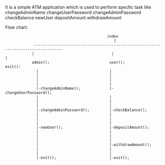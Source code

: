 It is a simple ATM application which is used to perform specfic task like
                      changeAdminName
                      changeUserPassword
                      changeAdminPassword
                      checkBalance
                      newUser
                      depositAmount
                      withdrawAmount
                      
                      
                      
                      
                      
                      
Flow chart:

                                                                   
                                                  index                                              
                                                     |
                 -----------------------------------------------------------------------------------                                                                     
                |                                   |                                               |
                admin();                           user();                                           exit():
                  |                                |
                  |                                |               
                  |                                |               
                  |                                |               
                  |-changeAdminName();             |- changeUserPassword();                                  
                  |                                |               
                  |                                |               
                  |                                |               
                  |-changeAdminPassword();         |-checkBalance();                                      
                  |                                |               
                  |                                |               
                  |                                |               
                  |-newUser();                     |-depositAmount();                          
                  |                                |               
                  |                                |               
                  |                                |                         
                  |                                |-withdrawAmount();                 
                  |                                |               
                  |                                |               
                  |-exit();                        |-exit();                                                                    
                                                                                                
